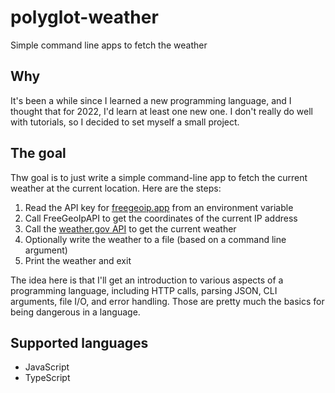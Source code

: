 # polyglot-weather
Simple command line apps to fetch the weather

## Why
It's been a while since I learned a new programming language, and I thought that for 2022, I'd learn at least one new
one. I don't really do well with tutorials, so I decided to set myself a small project.

## The goal
Thw goal is to just write a simple command-line app to fetch the current weather at the current location. Here are the steps:

1. Read the API key for [freegeoip.app](https://freegeoip.app/) from an environment variable
2. Call FreeGeoIpAPI to get the coordinates of the current IP address
3. Call the [weather.gov API](https://www.weather.gov/documentation/services-web-api) to get the current weather
4. Optionally write the weather to a file (based on a command line argument)
5. Print the weather and exit

The idea here is that I'll get an introduction to various aspects of a programming language, including HTTP calls, parsing
JSON, CLI arguments, file I/O, and error handling. Those are pretty much the basics for being dangerous in a language.

## Supported languages
* JavaScript
* TypeScript
